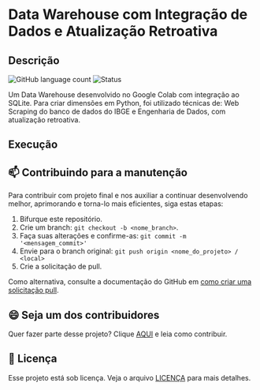 # Data Warehouse com Integração de Dados e Atualização Retroativa  

## Descrição

![GitHub language count](https://img.shields.io/static/v1?label=Python&message=framework&color=blue&style=for-the-badge&logo=Python)
![Status](https://img.shields.io/static/v1?label=STATUS&message=ANDAMENTO&color=GREEN&style=for-the-badge)

Um Data Warehouse desenvolvido no Google Colab com integração ao SQLite. 
Para criar dimensões em Python, foi utilizado técnicas de: Web Scraping do banco de dados do IBGE e Engenharia de Dados, com atualização retroativa.

## Execução

## 📫 Contribuindo para a manutenção

Para contribuir com projeto final e nos auxiliar a continuar desenvolvendo melhor, aprimorando e torna-lo mais eficientes, siga estas etapas:

1. Bifurque este repositório.
2. Crie um branch: `git checkout -b <nome_branch>`.
3. Faça suas alterações e confirme-as: `git commit -m '<mensagem_commit>'`
4. Envie para o branch original: `git push origin <nome_do_projeto> / <local>`
5. Crie a solicitação de pull.

Como alternativa, consulte a documentação do GitHub em [como criar uma solicitação pull](https://help.github.com/en/github/collaborating-with-issues-and-pull-requests/creating-a-pull-request).

## 😄 Seja um dos contribuidores

Quer fazer parte desse projeto? Clique [AQUI](CONTRIBUTING.md) e leia como contribuir.

## 📝 Licença

Esse projeto está sob licença. Veja o arquivo [LICENÇA](LICENSE.md) para mais detalhes.
